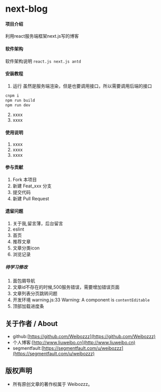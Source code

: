 # next-blog

#### 项目介绍
利用react服务端框架next.js写的博客

#### 软件架构
软件架构说明
`react.js next.js antd `


#### 安装教程

1. 运行
虽然是服务端渲染，但是也要调用接口，所以需要调用后端的接口
```bash
cnpm i 
npm run build
npm run dev
```
2. xxxx
3. xxxx

#### 使用说明

1. xxxx
2. xxxx
3. xxxx

#### 参与贡献

1. Fork 本项目
2. 新建 Feat_xxx 分支
3. 提交代码
4. 新建 Pull Request


#### 遗留问题


1. 关于我,留言薄，后台留言
2. eslint
9. 首页
12. 推荐文章
13. 文章分类icon
14. 浏览记录

##### 待学习修改
1. 面包屑导航
1. 文章id不存在的时候,500服务错误，需要增加错误页面
2. 文章列表分页跳转问题
4. 开发环境 warning.js:33 Warning: A component is `contentEditable`
19. 顶部加载进度条

## 关于作者 / About

- github:[https://github.com/Weibozzz](https://github.com/Weibozzz)
- 个人博客:[http://www.liuweibo.cn](http://www.liuweibo.cn)
- segmentfault:[https://segmentfault.com/u/weibozzz](https://segmentfault.com/u/weibozzz)

## 版权声明
- 所有原创文章的著作权属于 Weibozzz。